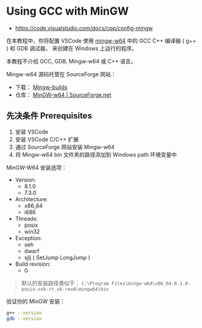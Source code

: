 # Using GCC with MinGW

- <https://code.visualstudio.com/docs/cpp/config-mingw>

在本教程中，你将配置 VSCode 使用 [mingw-w64] 中的 GCC C++ 编译器 ( g++ ) 和 GDB 调试器，
来创建在 Windows 上运行的程序。

[mingw-w64]: http://www.mingw-w64.org

本教程不介绍 GCC, GDB, Mingw-w64 或 C++ 语言。

Mingw-w64 源码托管在 SourceForge 网站：

- 下载： [Mingw-builds](http://www.mingw-w64.org/doku.php/download/mingw-builds)
- 仓库： [MinGW-w64 | SourceForge.net](https://sourceforge.net/projects/mingw-w64/)

## 先决条件 Prerequisites

1. 安装 VSCode
2. 安装 VSCode C/C++ 扩展
3. 通过 SourceForge 网站安装 Mingw-w64
4. 将 Mingw-w64 bin 文件夹的路径添加到 Windows path 环境变量中

MinGW-W64 安装选项：

- Version:
  - 8.1.0
  - 7.3.0
- Architecture:
  - x86_64
  - i686
- Threads:
  - posix
  - win32
- Exception:
  - seh
  - dwarf
  - sjlj ( SetJump LongJump )
- Build revision:
  - 0

> 默认的安装路径类似于： `C:\Program Files\mingw-w64\x86_64-8.1.0-posix-seh-rt_v6-rev0\mingw64\bin`

验证你的 MinGW 安装：

```sh
g++ --version
gdb --version
```
